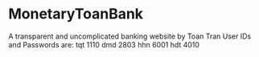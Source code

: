 # MonetaryToanBank
A transparent and uncomplicated banking website by Toan Tran
User IDs and Passwords are:
tqt 1110
dmd 2803
hhn 6001
hdt 4010
